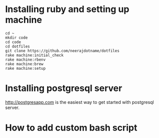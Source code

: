# Installing ruby and setting up machine

```
cd ~
mkdir code
cd code
cd dotfiles
git clone https://github.com/neerajdotname/dotfiles
rake machine:initial_check
rake machine:rbenv
rake machine:brew
rake machine:setup
```

# Installing postgresql server

http://postgresapp.com is the easiest way to get started with postgresql
server.

# How to add custom bash script
